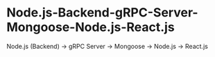 # Node.js-Backend-gRPC-Server-Mongoose-Node.js-React.js
Node.js (Backend) → gRPC Server → Mongoose → Node.js → React.js
